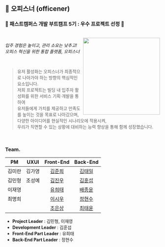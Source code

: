 ## 🏢 오피스너 (officener)

### 🥇 패스트캠퍼스 개발 부트캠프 5기 : 우수 프로젝트 선정 🥇

<br />

<img width="250" align="right" src="https://github.com/livable-final/.github/assets/116873887/0fdb7416-ca6a-457a-9350-64b2e82e3ef6" />

*입주 경험은 높이고, 관리 소요는 낮추고!*<br />
*오피스 혁신을 위한 통합 플랫폼, 오피스너*

<br />

> 유저 활성화는 오피스너가 최종적으로 나아가야 하는 방향의 핵심적인 요소입니다.<br />
> 저희 프로젝트는 빌딩 내 입주자 활성화를 위한 서비스 기획·개발을 통하여<br />
> 유저들에게 가치를 제공하고 만족도를 높이는 것을 목표로 나아갔으며,<br />
> 다양한 아이디어를 현실적인 시나리오에 적용시켜,<br />
> 우리가 직면할 수 있는 상황에 대비하는 능력 향상을 통해 함께 성장했습니다.

<br />

### Team.

| PM | UXUI | **Front-End** | **Back-End** |
| :--: | :--: |:-------------:|:-------------:|
| 김미란 | 김가영 | [김준희](https://github.com/dev-junehee) | [김태일](https://github.com/james-taeil) |
| 김민형 | 조성예 | [김진우](https://github.com/jinu6262) | [김훈섭](https://github.com/khsrla9806) |
| 이재영 | | [유희태](https://github.com/1017yu) | [배종윤](https://github.com/jy-b) |
| 최명희 | | [이시우](https://github.com/cuconveniencestore) | [정현수](https://github.com/hyunsb) |
| | | [조은상](https://github.com/ChoEun-Sang) | [최태윤](https://github.com/cxxxtxxyxx) |

- **Project Leader** : 김민형, 이재영
- **Development Leader** : 김훈섭
- **Front-End Part Leader** : 유희태
- **Back-End Part Leader** : 정현수
